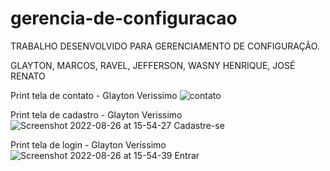 # gerencia-de-configuracao

TRABALHO DESENVOLVIDO PARA GERENCIAMENTO DE CONFIGURAÇÃO.

GLAYTON, MARCOS, RAVEL, JEFFERSON, WASNY HENRIQUE, JOSÉ RENATO









Print tela de contato - Glayton Verissimo
![contato](https://user-images.githubusercontent.com/69159419/186956040-f5aa244d-ed85-41c8-8e99-87dc7992e65a.jpg)

Print tela de cadastro - Glayton Verissimo
![Screenshot 2022-08-26 at 15-54-27 Cadastre-se](https://user-images.githubusercontent.com/69159419/186973544-80b85ffc-1f69-4754-a17c-595badc3b252.png)

Print tela de login - Glayton Verissimo
![Screenshot 2022-08-26 at 15-54-39 Entrar](https://user-images.githubusercontent.com/69159419/186973559-4ba1e9c1-befb-402b-a78f-d0f3a18fff92.png)
